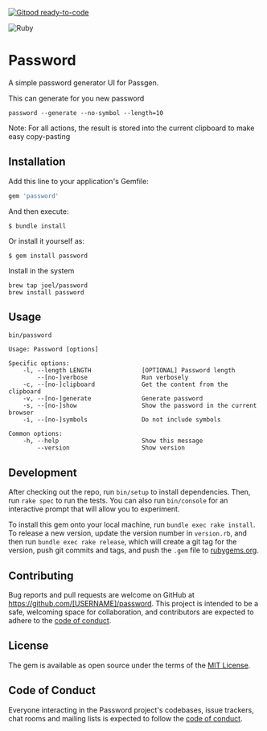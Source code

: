 [![Gitpod ready-to-code](https://img.shields.io/badge/Gitpod-ready--to--code-blue?logo=gitpod)](https://gitpod.io/#https://github.com/joel/homebrew-password)

![Ruby](https://github.com/joel/homebrew-password/workflows/Ruby/badge.svg)

# Password

A simple password generator UI for Passgen.

This can generate for you new password

    password --generate --no-symbol --length=10

Note: For all actions, the result is stored into the current clipboard to make easy copy-pasting

## Installation

Add this line to your application's Gemfile:

```ruby
gem 'password'
```

And then execute:

    $ bundle install

Or install it yourself as:

    $ gem install password

Install in the system

    brew tap joel/password
    brew install password

## Usage

```shell
bin/password

Usage: Password [options]

Specific options:
    -l, --length LENGTH              [OPTIONAL] Password length
        --[no-]verbose               Run verbosely
    -c, --[no-]clipboard             Get the content from the clipboard
    -v, --[no-]generate              Generate password
    -s, --[no-]show                  Show the password in the current browser
    -i, --[no-]symbols               Do not include symbols

Common options:
    -h, --help                       Show this message
        --version                    Show version
```

## Development

After checking out the repo, run `bin/setup` to install dependencies. Then, run `rake spec` to run the tests. You can also run `bin/console` for an interactive prompt that will allow you to experiment.

To install this gem onto your local machine, run `bundle exec rake install`. To release a new version, update the version number in `version.rb`, and then run `bundle exec rake release`, which will create a git tag for the version, push git commits and tags, and push the `.gem` file to [rubygems.org](https://rubygems.org).

## Contributing

Bug reports and pull requests are welcome on GitHub at https://github.com/[USERNAME]/password. This project is intended to be a safe, welcoming space for collaboration, and contributors are expected to adhere to the [code of conduct](https://github.com/[USERNAME]/password/blob/master/CODE_OF_CONDUCT.md).

## License

The gem is available as open source under the terms of the [MIT License](https://opensource.org/licenses/MIT).

## Code of Conduct

Everyone interacting in the Password project's codebases, issue trackers, chat rooms and mailing lists is expected to follow the [code of conduct](https://github.com/[USERNAME]/password/blob/master/CODE_OF_CONDUCT.md).

